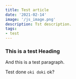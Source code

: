 ```yaml
---
title: Test article
date: '2021-02-14'
image: '/js_image.png'
description: Tst description.
tags:
- test
---
```


### This is a test Heading ###

And this is a test paragraph.

Test done `oki doki` ok?